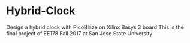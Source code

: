 # Hybrid-Clock
Design a hybrid clock with PicoBlaze on Xilinx Basys 3 board
This is the final project of EE178 Fall 2017 at San Jose State University
